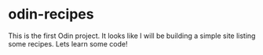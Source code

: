 # odin-recipes
This is the first Odin project. It looks like I will be building a simple site listing some recipes. Lets learn some code!
